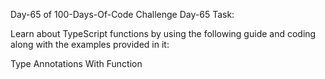 Day-65 of 100-Days-Of-Code Challenge
Day-65 Task:

Learn about TypeScript functions by using the following guide and coding along with the examples provided in it:

Type Annotations With Function